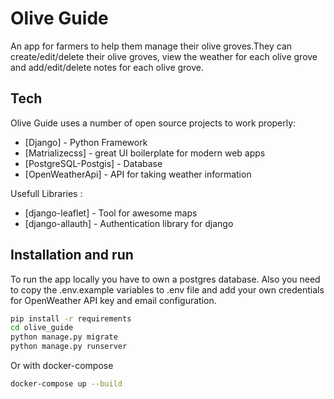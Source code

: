 # Olive Guide
An app for farmers to help them manage their olive groves.They can create/edit/delete their olive groves, view the weather for each olive grove and add/edit/delete notes for each olive grove.

## Tech

Olive Guide uses a number of open source projects to work properly:

- [Django] - Python Framework
- [Matrializecss] - great UI boilerplate for modern web apps
- [PostgreSQL-Postgis] - Database
- [OpenWeatherApi] - API for taking weather information

Usefull Libraries :
- [django-leaflet] - Tool for awesome maps
- [django-allauth] - Authentication library for django


## Installation and run
To run the app locally you have to own a postgres database. Also you need to copy the .env.example variables to .env file and add your own credentials for OpenWeather API key and email configuration.

```sh
pip install -r requirements
cd olive_guide
python manage.py migrate
python manage.py runserver
```
Or with docker-compose 
```sh
docker-compose up --build
```

